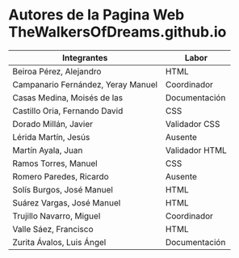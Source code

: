 # Autores de la Pagina Web TheWalkersOfDreams.github.io


| Integrantes                        | Labor          |
|------------------------------------|----------------|
| Beiroa Pérez, Alejandro            | HTML           |
| Campanario Fernández, Yeray Manuel | Coordinador    |
| Casas Medina, Moisés de las        | Documentación  |
| Castillo Oria, Fernando David      | CSS            |
| Dorado Millán, Javier              | Validador CSS  |
| Lérida Martín, Jesús               | Ausente        |
| Martín Ayala, Juan                 | Validador HTML |
| Ramos Torres, Manuel               | CSS            |
| Romero Paredes, Ricardo            | Ausente        |
| Solís Burgos, José Manuel          | HTML           |
| Suárez Vargas, José Manuel         | HTML           |
| Trujillo Navarro, Miguel           | Coordinador    |
| Valle Sáez, Francisco              | HTML           |
| Zurita Ávalos, Luis Ángel          | Documentación  |


